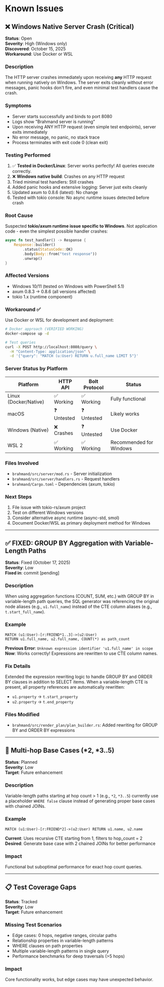 # Known Issues

## ❌ Windows Native Server Crash (Critical)

**Status**: Open  
**Severity**: High (Windows only)  
**Discovered**: October 15, 2025  
**Workaround**: Use Docker or WSL

### Description
The HTTP server crashes immediately upon receiving **any** HTTP request when running natively on Windows. The server exits cleanly without error messages, panic hooks don't fire, and even minimal test handlers cause the crash.

### Symptoms
- Server starts successfully and binds to port 8080
- Logs show "Brahmand server is running"
- Upon receiving ANY HTTP request (even simple test endpoints), server exits immediately
- No error message, no panic, no stack trace
- Process terminates with exit code 0 (clean exit)

### Testing Performed
1. ✅ **Tested in Docker/Linux**: Server works perfectly! All queries execute correctly.
2. ❌ **Windows native build**: Crashes on any HTTP request
3. Tried minimal test handlers: Still crashes
4. Added panic hooks and extensive logging: Server just exits cleanly
5. Updated axum to 0.8.6 (latest): No change
6. Tested with tokio console: No async runtime issues detected before crash

### Root Cause
Suspected **tokio/axum runtime issue specific to Windows**. Not application code - even the simplest possible handler crashes:
```rust
async fn test_handler() -> Response {
    Response::builder()
        .status(StatusCode::OK)
        .body(Body::from("test response"))
        .unwrap()
}
```

### Affected Versions
- Windows 10/11 (tested on Windows with PowerShell 5.1)
- axum 0.8.3 → 0.8.6 (all versions affected)
- tokio 1.x (runtime component)

### Workaround ✅
Use Docker or WSL for development and deployment:

```bash
# Docker approach (VERIFIED WORKING)
docker-compose up -d

# Test queries
curl -X POST http://localhost:8080/query \
  -H "Content-Type: application/json" \
  -d '{"query": "MATCH (u:User) RETURN u.full_name LIMIT 5"}'
```

### Server Status by Platform
| Platform | HTTP API | Bolt Protocol | Status |
|----------|----------|---------------|--------|
| Linux (Docker/Native) | ✅ Working | ✅ Working | Fully functional |
| macOS | ❓ Untested | ❓ Untested | Likely works |
| Windows (Native) | ❌ Crashes | ❓ Untested | Use Docker |
| WSL 2 | ✅ Working | ✅ Working | Recommended for Windows |

### Files Involved
- `brahmand/src/server/mod.rs` - Server initialization
- `brahmand/src/server/handlers.rs` - Request handlers
- `brahmand/Cargo.toml` - Dependencies (axum, tokio)

### Next Steps
1. File issue with tokio-rs/axum project
2. Test on different Windows versions
3. Consider alternative async runtime (async-std, smol)
4. Document Docker/WSL as primary deployment method for Windows

---

## ✅ FIXED: GROUP BY Aggregation with Variable-Length Paths

**Status**: Fixed (October 17, 2025)  
**Severity**: Low  
**Fixed in**: commit [pending]

### Description
When using aggregation functions (COUNT, SUM, etc.) with GROUP BY in variable-length path queries, the SQL generator was referencing the original node aliases (e.g., `u1.full_name`) instead of the CTE column aliases (e.g., `t.start_full_name`).

### Example
```cypher
MATCH (u1:User)-[r:FRIEND*1..3]->(u2:User) 
RETURN u1.full_name, u2.full_name, COUNT(*) as path_count
```

**Previous Error**: `Unknown expression identifier 'u1.full_name' in scope`  
**Now**: Works correctly! Expressions are rewritten to use CTE column names.

### Fix Details
Extended the expression rewriting logic to handle GROUP BY and ORDER BY clauses in addition to SELECT items. When a variable-length CTE is present, all property references are automatically rewritten:
- `u1.property` → `t.start_property`
- `u2.property` → `t.end_property`

### Files Modified
- `brahmand/src/render_plan/plan_builder.rs`: Added rewriting for GROUP BY and ORDER BY expressions

---

## 📝 Multi-hop Base Cases (*2, *3..5)

**Status**: Planned  
**Severity**: Low  
**Target**: Future enhancement

### Description
Variable-length paths starting at hop count > 1 (e.g., `*2`, `*3..5`) currently use a placeholder `WHERE false` clause instead of generating proper base cases with chained JOINs.

### Example
```cypher
MATCH (u1:User)-[r:FRIEND*2]->(u2:User) RETURN u1.name, u2.name
```

**Current**: Uses recursive CTE starting from 1, filters to hop_count = 2  
**Desired**: Generate base case with 2 chained JOINs for better performance

### Impact
Functional but suboptimal performance for exact hop count queries.

---

## 📋 Test Coverage Gaps

**Status**: Tracked  
**Severity**: Low  
**Target**: Future enhancement

### Missing Test Scenarios
- Edge cases: 0 hops, negative ranges, circular paths
- Relationship properties in variable-length patterns
- WHERE clauses on path properties
- Multiple variable-length patterns in single query
- Performance benchmarks for deep traversals (>5 hops)

### Impact
Core functionality works, but edge cases may have unexpected behavior.
